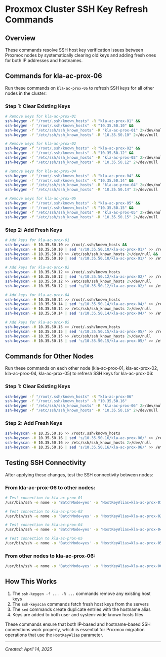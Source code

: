 # Proxmox Cluster SSH Key Refresh Commands

## Overview

These commands resolve SSH host key verification issues between Proxmox nodes by systematically clearing old keys and adding fresh ones for both IP addresses and hostnames.

## Commands for kla-ac-prox-06

Run these commands on `kla-ac-prox-06` to refresh SSH keys for all other nodes in the cluster:

### Step 1: Clear Existing Keys

```bash
# Remove keys for kla-ac-prox-01
ssh-keygen -f "/root/.ssh/known_hosts" -R "kla-ac-prox-01" &&
ssh-keygen -f "/root/.ssh/known_hosts" -R "10.35.50.10" &&
ssh-keygen -f "/etc/ssh/ssh_known_hosts" -R "kla-ac-prox-01" 2>/dev/null &&
ssh-keygen -f "/etc/ssh/ssh_known_hosts" -R "10.35.50.10" 2>/dev/null

# Remove keys for kla-ac-prox-02
ssh-keygen -f "/root/.ssh/known_hosts" -R "kla-ac-prox-02" && 
ssh-keygen -f "/root/.ssh/known_hosts" -R "10.35.50.12" &&
ssh-keygen -f "/etc/ssh/ssh_known_hosts" -R "kla-ac-prox-02" 2>/dev/null &&
ssh-keygen -f "/etc/ssh/ssh_known_hosts" -R "10.35.50.12" 2>/dev/null

# Remove keys for kla-ac-prox-04
ssh-keygen -f "/root/.ssh/known_hosts" -R "kla-ac-prox-04" && 
ssh-keygen -f "/root/.ssh/known_hosts" -R "10.35.50.14" &&
ssh-keygen -f "/etc/ssh/ssh_known_hosts" -R "kla-ac-prox-04" 2>/dev/null &&
ssh-keygen -f "/etc/ssh/ssh_known_hosts" -R "10.35.50.14" 2>/dev/null

# Remove keys for kla-ac-prox-05
ssh-keygen -f "/root/.ssh/known_hosts" -R "kla-ac-prox-05" && 
ssh-keygen -f "/root/.ssh/known_hosts" -R "10.35.50.15" &&
ssh-keygen -f "/etc/ssh/ssh_known_hosts" -R "kla-ac-prox-05" 2>/dev/null &&
ssh-keygen -f "/etc/ssh/ssh_known_hosts" -R "10.35.50.15" 2>/dev/null
```

### Step 2: Add Fresh Keys

```bash
# Add keys for kla-ac-prox-01
ssh-keyscan -H 10.35.50.10 >> /root/.ssh/known_hosts &&
ssh-keyscan -H 10.35.50.10 | sed 's/10.35.50.10/kla-ac-prox-01/' >> /root/.ssh/known_hosts &&
ssh-keyscan -H 10.35.50.10 >> /etc/ssh/ssh_known_hosts 2>/dev/null &&
ssh-keyscan -H 10.35.50.10 | sed 's/10.35.50.10/kla-ac-prox-01/' >> /etc/ssh/ssh_known_hosts 2>/dev/null

# Add keys for kla-ac-prox-02
ssh-keyscan -H 10.35.50.12 >> /root/.ssh/known_hosts
ssh-keyscan -H 10.35.50.12 | sed 's/10.35.50.12/kla-ac-prox-02/' >> /root/.ssh/known_hosts
ssh-keyscan -H 10.35.50.12 >> /etc/ssh/ssh_known_hosts 2>/dev/null
ssh-keyscan -H 10.35.50.12 | sed 's/10.35.50.12/kla-ac-prox-02/' >> /etc/ssh/ssh_known_hosts 2>/dev/null

# Add keys for kla-ac-prox-04
ssh-keyscan -H 10.35.50.14 >> /root/.ssh/known_hosts
ssh-keyscan -H 10.35.50.14 | sed 's/10.35.50.14/kla-ac-prox-04/' >> /root/.ssh/known_hosts
ssh-keyscan -H 10.35.50.14 >> /etc/ssh/ssh_known_hosts 2>/dev/null
ssh-keyscan -H 10.35.50.14 | sed 's/10.35.50.14/kla-ac-prox-04/' >> /etc/ssh/ssh_known_hosts 2>/dev/null

# Add keys for kla-ac-prox-05
ssh-keyscan -H 10.35.50.15 >> /root/.ssh/known_hosts
ssh-keyscan -H 10.35.50.15 | sed 's/10.35.50.15/kla-ac-prox-05/' >> /root/.ssh/known_hosts
ssh-keyscan -H 10.35.50.15 >> /etc/ssh/ssh_known_hosts 2>/dev/null
ssh-keyscan -H 10.35.50.15 | sed 's/10.35.50.15/kla-ac-prox-05/' >> /etc/ssh/ssh_known_hosts 2>/dev/null
```

## Commands for Other Nodes

Run these commands on each other node (kla-ac-prox-01, kla-ac-prox-02, kla-ac-prox-04, kla-ac-prox-05) to refresh SSH keys for kla-ac-prox-06:

### Step 1: Clear Existing Keys

```bash
ssh-keygen -f "/root/.ssh/known_hosts" -R "kla-ac-prox-06"
ssh-keygen -f "/root/.ssh/known_hosts" -R "10.35.50.16"
ssh-keygen -f "/etc/ssh/ssh_known_hosts" -R "kla-ac-prox-06" 2>/dev/null
ssh-keygen -f "/etc/ssh/ssh_known_hosts" -R "10.35.50.16" 2>/dev/null
```

### Step 2: Add Fresh Keys

```bash
ssh-keyscan -H 10.35.50.16 >> /root/.ssh/known_hosts
ssh-keyscan -H 10.35.50.16 | sed 's/10.35.50.16/kla-ac-prox-06/' >> /root/.ssh/known_hosts
ssh-keyscan -H 10.35.50.16 >> /etc/ssh/ssh_known_hosts 2>/dev/null
ssh-keyscan -H 10.35.50.16 | sed 's/10.35.50.16/kla-ac-prox-06/' >> /etc/ssh/ssh_known_hosts 2>/dev/null
```

## Testing SSH Connectivity

After applying these changes, test the SSH connectivity between nodes:

### From kla-ac-prox-06 to other nodes:

```bash
# Test connection to kla-ac-prox-01
/usr/bin/ssh -e none -o 'BatchMode=yes' -o 'HostKeyAlias=kla-ac-prox-01' root@10.35.50.10 /bin/true

# Test connection to kla-ac-prox-02
/usr/bin/ssh -e none -o 'BatchMode=yes' -o 'HostKeyAlias=kla-ac-prox-02' root@10.35.50.12 /bin/true

# Test connection to kla-ac-prox-04
/usr/bin/ssh -e none -o 'BatchMode=yes' -o 'HostKeyAlias=kla-ac-prox-04' root@10.35.50.14 /bin/true

# Test connection to kla-ac-prox-05
/usr/bin/ssh -e none -o 'BatchMode=yes' -o 'HostKeyAlias=kla-ac-prox-05' root@10.35.50.15 /bin/true
```

### From other nodes to kla-ac-prox-06:

```bash
/usr/bin/ssh -e none -o 'BatchMode=yes' -o 'HostKeyAlias=kla-ac-prox-06' root@10.35.50.16 /bin/true
```

## How This Works

1. The `ssh-keygen -f ... -R ...` commands remove any existing host keys
2. The `ssh-keyscan` commands fetch fresh host keys from the servers
3. The `sed` commands create duplicate entries with the hostname alias
4. Keys are added to both user and system-wide known hosts files

These commands ensure that both IP-based and hostname-based SSH connections work properly, which is essential for Proxmox migration operations that use the `HostKeyAlias` parameter.

---

*Created: April 14, 2025*